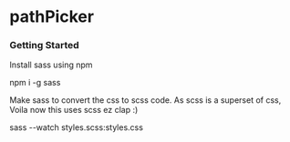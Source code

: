 # pathPicker

### Getting Started

Install sass using npm

  npm i -g sass
  
Make sass to convert the css to scss code. As scss is a superset of css, Voila now this uses scss ez clap :)

  sass --watch styles.scss:styles.css 
  
